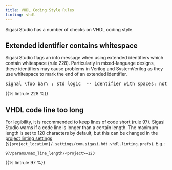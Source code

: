 ```yaml
---
title: VHDL Coding Style Rules
linting: vhdl
---
```


Sigasi Studio has a number of checks on VHDL coding style.

## Extended identifier contains whitespace

Sigasi Studio flags an info message when using extended identifiers
which contain whitespace (rule 228). Particularly in mixed-language
designs, these identifiers may cause problems in
Verilog and SystemVerilog as they use whitespace to mark the end of
an extended identifier.

<pre>
signal <span class="info">\foo bar\</span> : std_logic  -- identifier with spaces: not recommended!
</pre>

{{% lintrule 228 %}}

## VHDL code line too long

For legibility, it is recommended to keep lines of code short (rule 97). Sigasi Studio warns if a code line is longer
than a certain length. The maximum length is set to 120 characters by default, but this can be changed in the
[project linting settings](/manual/eclipse/linting/#project-specific-linting-settings) (`${project_location}/.settings/com.sigasi.hdt.vhdl.linting.prefs`). E.g.:

```
97/params/max_line_length/<project>=123
```

{{% lintrule 97 %}}
